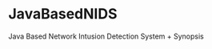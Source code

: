 # JavaBasedNIDS
Java Based Network Intusion Detection System + Synopsis

<blockquote class="imgur-embed-pub" lang="en" data-id="a/GFFx8OA" data-context="false" ><a href="//imgur.com/a/GFFx8OA"></a></blockquote>
